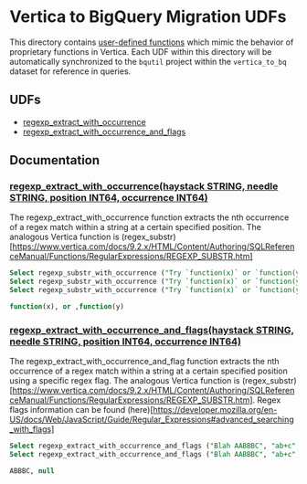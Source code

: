 # Vertica to BigQuery Migration UDFs

This directory contains [user-defined functions](https://cloud.google.com/bigquery/docs/reference/standard-sql/user-defined-functions)
which mimic the behavior of proprietary functions in Vertica. Each UDF within this
directory will be automatically synchronized to the `bqutil` project within the
`vertica_to_bq` dataset for reference in queries.

## UDFs

* [regexp_extract_with_occurrence](#regexp_extract_with_occurrencehaystack-string-needle-string-position-string-occurrence-int64)
* [regexp_extract_with_occurrence_and_flags](#regexp_extract_with_occurrence_and_flagshaystack-string-needle-string-position-string-occurrence-int64-mode-string)


## Documentation


### [regexp_extract_with_occurrence(haystack STRING, needle STRING, position INT64, occurrence INT64)](regexp_extract_with_occurrence.sql)
The regexp_extract_with_occurrence function extracts the nth occurrence of a regex match within a string at a certain specified position. The analogous Vertica function is (regex_substr)[https://www.vertica.com/docs/9.2.x/HTML/Content/Authoring/SQLReferenceManual/Functions/RegularExpressions/REGEXP_SUBSTR.htm]
```sql
Select regexp_substr_with_occurrence ("Try `function(x)` or `function(y)`", "`(.+?)`", 2, 2);
Select regexp_substr_with_occurrence ("Try `function(x)` or `function(y)`", "`(.+?)`", 12, 2);
Select regexp_substr_with_occurrence ("Try `function(x)` or `function(y)`", "`(.+?)`", 20, 1)

function(x), or ,function(y)
```


### [regexp_extract_with_occurrence_and_flags(haystack STRING, needle STRING, position INT64, occurrence INT64)](regexp_extract_with_occurrence_and_flag.sql)
The regexp_extract_with_occurrence_and_flag function extracts the nth occurrence of a regex match within a string at a certain specified position using a specific regex flag. The analogous Vertica function is (regex_substr)[https://www.vertica.com/docs/9.2.x/HTML/Content/Authoring/SQLReferenceManual/Functions/RegularExpressions/REGEXP_SUBSTR.htm]. Regex flags information can be found (here)[https://developer.mozilla.org/en-US/docs/Web/JavaScript/Guide/Regular_Expressions#advanced_searching_with_flags]
```sql
Select regexp_extract_with_occurrence_and_flags ("Blah AABBBC", "ab+c", 3, 1, 'i')
Select regexp_extract_with_occurrence_and_flags ("Blah AABBBC", "ab+c", 3, 1, '')

ABBBC, null
```

